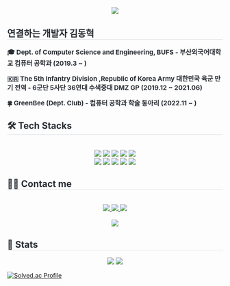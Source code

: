 <div align= "center">
    <img src="https://capsule-render.vercel.app/api?type=slice&color=0:33d7a5,100:eaed07&height=180&text=Hello!!%20I'm%20BaSak0630&animation=fadeIn&fontColor=000000&fontSize=70" />
    </div>
    <div style="text-align: left;"> 
    <h2 style="border-bottom: 1px solid #d8dee4; color: #282d33;"> 연결하는 개발자 김동혁 </h2>  
    <div style="font-weight: 700; font-size: 15px; text-align: left; color: #282d33;"> 

🎓 Dept. of Computer Science and Engineering, BUFS - 부산외국어대학교 컴퓨터 공학과 (2019.3 ~ )

🇰🇷 The 5th Infantry Division ,Republic of Korea Army 대한민국 육군 만기 전역 - 6군단 5사단 36연대 수색중대 DMZ GP (2019.12 ~ 2021.06)

🍀 GreenBee (Dept. Club) - 컴퓨터 공학과 학술 동아리  (2022.11 ~ )
</div> 
    </div>
    <div style="text-align: left;">
    <h2 style="border-bottom: 1px solid #d8dee4; color: #282d33;"> 🛠️ Tech Stacks </h2> <br> 
    <div  align= "center"> <img src="https://img.shields.io/badge/Java-007396?style=for-the-badge&logo=Java&logoColor=white">
          <img src="https://img.shields.io/badge/jQuery-0769AD?style=for-the-badge&logo=jQuery&logoColor=white">
          <img src="https://img.shields.io/badge/Linux-FCC624?style=for-the-badge&logo=Linux&logoColor=white">
          <img src="https://img.shields.io/badge/MySQL-4479A1?style=for-the-badge&logo=MySQL&logoColor=white">
          <img src="https://img.shields.io/badge/Spring-6DB33F?style=for-the-badge&logo=Spring&logoColor=white">
          <br/><img src="https://img.shields.io/badge/Spring Boot-6DB33F?style=for-the-badge&logo=Spring Boot&logoColor=white">
          <img src="https://img.shields.io/badge/Notion-000000?style=for-the-badge&logo=Notion&logoColor=white">
          <img src="https://img.shields.io/badge/Oracle-F80000?style=for-the-badge&logo=Oracle&logoColor=white">
          <img src="https://img.shields.io/badge/Git-F05032?style=for-the-badge&logo=Git&logoColor=white">
          <img src="https://img.shields.io/badge/Docker-2496ED?style=for-the-badge&logo=Docker&logoColor=white">
          <br/></div>
    </div>
    <div style="text-align: left;">
    <h2 style="border-bottom: 1px solid #d8dee4; color: #282d33;"> 🧑‍💻 Contact me </h2> <br> 
    <div align= "center"> <a href=> <img src="https://img.shields.io/badge/Instagram-E4405F?style=for-the-badge&logo=Instagram&logoColor=white&link="> </a>
         <a href=> <img src="https://img.shields.io/badge/Notion-000000?style=for-the-badge&logo=Notion&logoColor=white&link="> </a>
         <a href=mailto:> <img src="https://img.shields.io/badge/Gmail-EA4335?style=for-the-badge&logo=Gmail&logoColor=white&link=mailto:"> </a>
          </div>  <br> 
    <div align= "center"> <a href="https://hits.seeyoufarm.com"> <img src="https://hits.seeyoufarm.com/api/count/incr/badge.svg?url=https%3A%2F%2Fgithub.com%2FBaSak0630%2F&count_bg=%23000000&title_bg=%23000000&icon=github.svg&icon_color=%23FFFFFF&title=GitHub&edge_flat=false"/></a>
       </div> 
    </div>
    <div style="text-align: left;"> 
    <h2 style="border-bottom: 1px solid #d8dee4; color: #282d33;"> 🏅 Stats </h2> <div align= "center"> <img src="https://github-readme-stats.vercel.app/api?username=BaSak0630&bg_color=60,48afdb,b4ee17&title_color=000000&text_color=000000"
         /> <img src="https://github-readme-stats.vercel.app/api/top-langs/?username=BaSak0630&layout=compact&bg_color=60,48afdb,b4ee17&title_color=000000&text_color=000000"
           /> </div> 
    </div>


[![Solved.ac Profile](http://mazassumnida.wtf/api/v2/generate_badge?boj=azuza852)](https://solved.ac/azuza852/)
